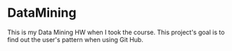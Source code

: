 # DataMining
This is my Data Mining HW when I took the course.
This project's goal is to find out the user's pattern when using Git Hub. 
